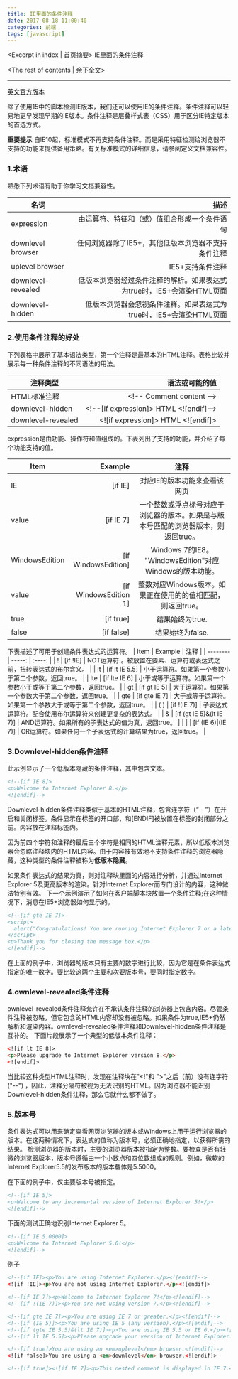 ```yaml
---
title: IE里面的条件注释
date: 2017-08-18 11:00:40
categories: 前端
tags: [javascript]
---
```

<Excerpt in index | 首页摘要> 
IE里面的条件注释
<!-- more -->
<The rest of contents | 余下全文>

-----

[英文官方版本](https://msdn.microsoft.com/en-us/library/ms537512(v=vs.85).aspx)

除了使用15中的脚本检测IE版本，我们还可以使用IE的条件注释。条件注释可以轻易地更早发现早期的IE版本。条件注释是层叠样式表（CSS）用于区分IE特定版本的首选方式。

**重要提示** 自IE10起，标准模式不再支持条件注释。而是采用特征检测给浏览器不支持的功能来提供备用策略。有关标准模式的详细信息，请参阅定义文档兼容性。

### 1.术语
熟悉下列术语有助于你学习文档兼容性。　

| 名词        | 描述   |  
| --------   | -----:  | 
| expression     | 由运算符、特征和（或）值组合形成一个条件语句 |   
| downlevel browser        |   任何浏览器除了IE5+，其他低版本浏览器不支持条件注释   |   
| uplevel browser        |    IE5+支持条件注释  |  
| downlevel-revealed     | 低版本浏览器经过条件注释的解析。如果表达式为true时，IE5+会渲染HTML页面 |   
| downlevel-hidden        |   低版本浏览器会忽视条件注释。如果表达式为true时，IE5+会渲染HTML页面|    

### 2.使用条件注释的好处
下列表格中展示了基本语法类型，第一个注释是最基本的HTML注释。表格比较并展示每一种条件注释的不同语法的用法。

| 注释类型        | 语法或可能的值   |  
| --------   | -----:  | 
| HTML标准注释	     | 	\<!-- Comment content  --> |   
| downlevel-hidden        |   \<!--[if expression]> HTML <![endif]-->   |  
| downlevel-revealed        |    \<![if expression]> HTML <![endif]>    | 


expression是由功能、操作符和值组成的。下表列出了支持的功能，并介绍了每个功能支持的值。


| Item        | Example   |  注释  |
| --------   | -----:  | :----:  |
| IE     | [if IE] |   对应IE的版本功能来查看该网页     |
| value        |  [if IE 7]   |   一个整数或浮点标号对应于浏览器的版本。如果是与版本号匹配的浏览器版本，则返回true。   |
| WindowsEdition        |   [if WindowsEdition]    |  Windows 7的IE8。  "WindowsEdition"对应Windows的版本功能。  |
| value     | [if WindowsEdition 1] |   整数对应Windows版本。如果正在使用的的值相匹配，则返回true。     |
| true        |   [if true]   |   结果始终为true.   |
| false        |    	[if false]    |  结果始终为false.  |



下表描述了可用于创建条件表达式的运算符。
| Item        | Example   |  注释  |
| --------   | -----:  | :----:  |
| !     | [if !IE] |   NOT运算符.。被放置在要素、运算符或表达式之前，扭转表达式的布尔含义。     |
| lt        |   	[if lt IE 5.5]   |   小于运算符。如果第一个参数小于第二个参数，返回true。   |
| lte        |    [if lte IE 6]    |  小于或等于运算符。如果第一个参数小于或等于第二个参数，返回true。  |
| gt     | [if gt IE 5] |   大于运算符。如果第一个参数大于第二个参数，返回true。     |
| gte        |   [if gte IE 7]   |   大于或等于运算符。如果第一个参数大于或等于第二个参数，返回true。   |
| ( )        |    [if !(IE 7)]    |  子表达式运算符。配合使用布尔运算符来创建更复杂的表达式。  |
| &        |   [if (gt IE 5)&(lt IE 7)]   |   AND运算符。如果所有的子表达式的值为真，返回true。   |
| \|        |    [if (IE 6)|(IE 7)]    |  OR运算符。如果任何一个子表达式的计算结果为true，返回true。  |


### 3.Downlevel-hidden条件注释
此示例显示了一个低版本隐藏的条件注释，其中包含文本。
```html
<!--[if IE 8]>
<p>Welcome to Internet Explorer 8.</p>
<![endif]-->
```

Downlevel-hidden条件注释类似于基本的HTML注释，包含连字符（“ - ”）在开启和关闭标签。条件显示在标签的开口部，和[ENDIF]被放置在标签的封闭部分之前。内容放在注释标签内。

因为前四个字符和注释的最后三个字符是相同的HTML注释元素，所以低版本浏览器会忽略注释块内的HTML内容。由于内容被有效地不支持条件注释的浏览器隐藏，这种类型的条件注释被称为**低版本隐藏**。


如果条件表达式的结果为真，则对注释块里面的内容进行分析，并通过Internet Explorer 5及更高版本的渲染。针对Internet Explorer而专门设计的内容，这种做法特别有效。
下一个示例演示了如何在客户端脚本块放置一个条件注释;在这种情况下，消息在IE5+浏览器如何显示的。

```html
<!--[if gte IE 7]>
<script>
  alert("Congratulations! You are running Internet Explorer 7 or a later version of Internet Explorer.");
</script>
<p>Thank you for closing the message box.</p>
<![endif]--> 
```
在上面的例子中，浏览器的版本只有主要的数字进行比较，因为它是在条件表达式指定的唯一数字。要比较这两个主要和次要版本号，要同时指定数字。

### 4.ownlevel-revealed条件注释
ownlevel-revealed条件注释允许在不承认条件注释的浏览器上包含内容。尽管条件注释被忽略，但它包含的HTML内容却没有被忽略。如果条件为true,IE5+仍然解析和渲染内容。ownlevel-revealed条件注释和Downlevel-hidden条件注释是互补的。
下面片段展示了一个典型的低版本条件注释：

```html
<![if lt IE 8]>
<p>Please upgrade to Internet Explorer version 8.</p>
<![endif]>
```

当比较这种类型HTML注释时，发现在注释块在"<!"和 ">"之后（前）没有连字符("--") ，因此，注释分隔符被视为无法识别的HTML。因为浏览器不能识别Downlevel-hidden条件注释，那么它就什么都不做了。

### 5.版本号
条件表达式可以用来确定查看网页浏览器的版本或Windows上用于运行浏览器的版本。在这两种情况下，表达式的值称为版本号，必须正确地指定，以获得所需的结果。
检测浏览器的版本时，主要的浏览器版本被指定为整数。要检查是否有轻微的浏览器版本，版本号遵循由一个小数点和四位数组成的规则。例如，微软的Internet Explorer5.5的发布版本的版本载体是5.5000。

在下面的例子中，仅主要版本号被指定。
```html
<!--[if IE 5]>
<p>Welcome to any incremental version of Internet Explorer 5!</p>
<![endif]-->
```

下面的测试正确地识别Internet Explorer 5。

```html
<!--[if IE 5.0000]>
<p>Welcome to Internet Explorer 5.0!</p>
<![endif]-->
```

例子　
```html
<!--[if IE]><p>You are using Internet Explorer.</p><![endif]-->
<![if !IE]><p>You are not using Internet Explorer.</p><![endif]>

<!--[if IE 7]><p>Welcome to Internet Explorer 7!</p><![endif]-->
<!--[if !(IE 7)]><p>You are not using version 7.</p><![endif]-->

<!--[if gte IE 7]><p>You are using IE 7 or greater.</p><![endif]-->
<!--[if (IE 5)]><p>You are using IE 5 (any version).</p><![endif]-->
<!--[if (gte IE 5.5)&(lt IE 7)]><p>You are using IE 5.5 or IE 6.</p><![endif]-->
<!--[if lt IE 5.5]><p>Please upgrade your version of Internet Explorer.</p><![endif]-->

<!--[if true]>You are using an <em>uplevel</em> browser.<![endif]-->
<![if false]>You are using a <em>downlevel</em> browser.<![endif]>

<!--[if true]><![if IE 7]><p>This nested comment is displayed in IE 7.</p><![endif]><![endif]-->
```